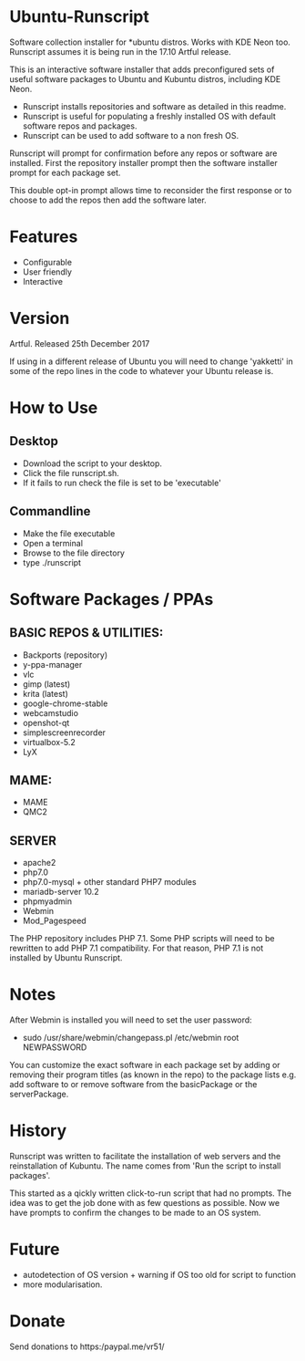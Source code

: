 # Ubuntu-Runscript

Software collection installer for *ubuntu distros. Works with KDE Neon too. Runscript assumes it is being run in the 17.10 Artful release.

This is an interactive software installer that adds preconfigured sets of useful software packages to Ubuntu and Kubuntu distros, including KDE Neon.

- Runscript installs repositories and software as detailed in this readme.
- Runscript is useful for populating a freshly installed OS with default software repos and packages.
- Runscript can be used to add software to a non fresh OS.

Runscript will prompt for confirmation before any repos or software are installed. First the repository installer prompt then the software installer prompt for each package set.

This double opt-in prompt allows time to reconsider the first response or to choose to add the repos then add the software later.

# Features

- Configurable
- User friendly
- Interactive

# Version
Artful. Released 25th December 2017

If using in a different release of Ubuntu you will need to change 'yakketti' in some of the repo lines in the code to whatever your Ubuntu release is.

# How to Use

## Desktop
- Download the script to your desktop.
- Click the file runscript.sh.
- If it fails to run check the file is set to be 'executable'

## Commandline
- Make the file executable
- Open a terminal
- Browse to the file directory
- type ./runscript 

# Software Packages / PPAs
## BASIC REPOS & UTILITIES:

- Backports (repository)
- y-ppa-manager
- vlc
- gimp (latest)
- krita (latest)
- google-chrome-stable
- webcamstudio
- openshot-qt
- simplescreenrecorder
- virtualbox-5.2
- LyX

## MAME:

- MAME
- QMC2

## SERVER

- apache2
- php7.0
- php7.0-mysql + other standard PHP7 modules
- mariadb-server 10.2
- phpmyadmin
- Webmin
- Mod_Pagespeed

The PHP repository includes PHP 7.1. Some PHP scripts will need to be rewritten to add PHP 7.1 compatibility. For that reason, PHP 7.1 is not installed by Ubuntu Runscript.

# Notes
After Webmin is installed you will need to set the user password:

- sudo /usr/share/webmin/changepass.pl /etc/webmin root NEWPASSWORD

You can customize the exact software in each package set by adding or removing their program titles (as known in the repo) to the package lists e.g. add software to or remove software from the basicPackage or the serverPackage.

# History
Runscript was written to facilitate the installation of web servers and the reinstallation of Kubuntu. The name comes from 'Run the script to install packages'.

This started as a qickly written click-to-run script that had no prompts. The idea was to get the job done with as few questions as possible. Now we have prompts to confirm the changes to be made to an OS system.

# Future

- autodetection of OS version + warning if OS too old for script to function
- more modularisation.

# Donate

Send donations to https:/paypal.me/vr51/
